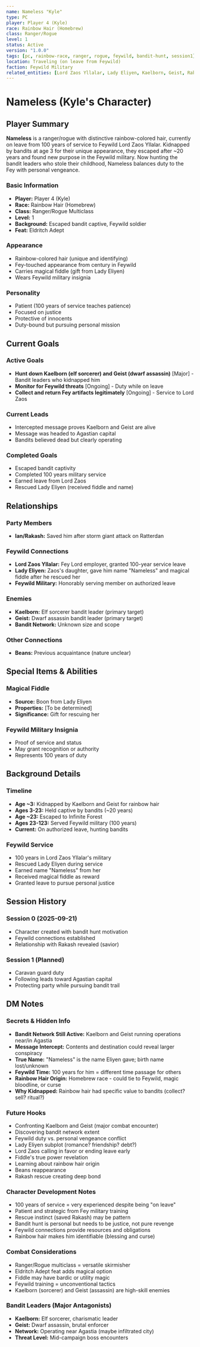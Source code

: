 ```yaml
---
name: Nameless "Kyle"
type: PC
player: Player 4 (Kyle)
race: Rainbow Hair (Homebrew)
class: Ranger/Rogue
level: 1
status: Active
version: "1.0.0"
tags: [pc, rainbow-race, ranger, rogue, feywild, bandit-hunt, session1]
location: Traveling (on leave from Feywild)
faction: Feywild Military
related_entities: [Lord Zaos Yllalar, Lady Eliyen, Kaelborn, Geist, Rakash, Beans]
---
```


# Nameless (Kyle's Character)

## Player Summary

**Nameless** is a ranger/rogue with distinctive rainbow-colored hair, currently on leave from 100 years of service to Feywild Lord Zaos Yllalar. Kidnapped by bandits at age 3 for their unique appearance, they escaped after ~20 years and found new purpose in the Feywild military. Now hunting the bandit leaders who stole their childhood, Nameless balances duty to the Fey with personal vengeance.

### Basic Information
- **Player:** Player 4 (Kyle)
- **Race:** Rainbow Hair (Homebrew)
- **Class:** Ranger/Rogue Multiclass
- **Level:** 1
- **Background:** Escaped bandit captive, Feywild soldier
- **Feat:** Eldritch Adept

### Appearance
- Rainbow-colored hair (unique and identifying)
- Fey-touched appearance from century in Feywild
- Carries magical fiddle (gift from Lady Eliyen)
- Wears Feywild military insignia

### Personality
- Patient (100 years of service teaches patience)
- Focused on justice
- Protective of innocents
- Duty-bound but pursuing personal mission

## Current Goals

### Active Goals
- **Hunt down Kaelborn (elf sorcerer) and Geist (dwarf assassin)** [Major] - Bandit leaders who kidnapped him
- **Monitor for Feywild threats** [Ongoing] - Duty while on leave
- **Collect and return Fey artifacts legitimately** [Ongoing] - Service to Lord Zaos

### Current Leads
- Intercepted message proves Kaelborn and Geist are alive
- Message was headed to Agastian capital
- Bandits believed dead but clearly operating

### Completed Goals
- Escaped bandit captivity
- Completed 100 years military service
- Earned leave from Lord Zaos
- Rescued Lady Eliyen (received fiddle and name)

## Relationships

### Party Members
- **Ian/Rakash:** Saved him after storm giant attack on Ratterdan

### Feywild Connections
- **Lord Zaos Yllalar:** Fey Lord employer, granted 100-year service leave
- **Lady Eliyen:** Zaos's daughter, gave him name "Nameless" and magical fiddle after he rescued her
- **Feywild Military:** Honorably serving member on authorized leave

### Enemies
- **Kaelborn:** Elf sorcerer bandit leader (primary target)
- **Geist:** Dwarf assassin bandit leader (primary target)
- **Bandit Network:** Unknown size and scope

### Other Connections
- **Beans:** Previous acquaintance (nature unclear)

## Special Items & Abilities

### Magical Fiddle
- **Source:** Boon from Lady Eliyen
- **Properties:** [To be determined]
- **Significance:** Gift for rescuing her

### Feywild Military Insignia
- Proof of service and status
- May grant recognition or authority
- Represents 100 years of duty

## Background Details

### Timeline
- **Age ~3:** Kidnapped by Kaelborn and Geist for rainbow hair
- **Ages 3-23:** Held captive by bandits (~20 years)
- **Age ~23:** Escaped to Infinite Forest
- **Ages 23-123:** Served Feywild military (100 years)
- **Current:** On authorized leave, hunting bandits

### Feywild Service
- 100 years in Lord Zaos Yllalar's military
- Rescued Lady Eliyen during service
- Earned name "Nameless" from her
- Received magical fiddle as reward
- Granted leave to pursue personal justice

## Session History

### Session 0 (2025-09-21)
- Character created with bandit hunt motivation
- Feywild connections established
- Relationship with Rakash revealed (savior)

### Session 1 (Planned)
- Caravan guard duty
- Following leads toward Agastian capital
- Protecting party while pursuing bandit trail

## DM Notes

### Secrets & Hidden Info
- **Bandit Network Still Active:** Kaelborn and Geist running operations near/in Agastia
- **Message Intercept:** Contents and destination could reveal larger conspiracy
- **True Name:** "Nameless" is the name Eliyen gave; birth name lost/unknown
- **Feywild Time:** 100 years for him = different time passage for others
- **Rainbow Hair Origin:** Homebrew race - could tie to Feywild, magic bloodline, or curse
- **Why Kidnapped:** Rainbow hair had specific value to bandits (collect? sell? ritual?)

### Future Hooks
- Confronting Kaelborn and Geist (major combat encounter)
- Discovering bandit network extent
- Feywild duty vs. personal vengeance conflict
- Lady Eliyen subplot (romance? friendship? debt?)
- Lord Zaos calling in favor or ending leave early
- Fiddle's true power revelation
- Learning about rainbow hair origin
- Beans reappearance
- Rakash rescue creating deep bond

### Character Development Notes
- 100 years of service = very experienced despite being "on leave"
- Patient and strategic from Fey military training
- Rescue instinct (saved Rakash) may be pattern
- Bandit hunt is personal but needs to be justice, not pure revenge
- Feywild connections provide resources and obligations
- Rainbow hair makes him identifiable (blessing and curse)

### Combat Considerations
- Ranger/Rogue multiclass = versatile skirmisher
- Eldritch Adept feat adds magical option
- Fiddle may have bardic or utility magic
- Feywild training = unconventional tactics
- Kaelborn (sorcerer) and Geist (assassin) are high-skill enemies

### Bandit Leaders (Major Antagonists)
- **Kaelborn:** Elf sorcerer, charismatic leader
- **Geist:** Dwarf assassin, brutal enforcer
- **Network:** Operating near Agastia (maybe infiltrated city)
- **Threat Level:** Mid-campaign boss encounters
